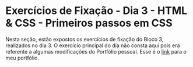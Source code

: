 # Exercícios de Fixação - Dia 3 - HTML & CSS - Primeiros passos em CSS

Nesta seção, estão expostos os exercícios de fixação do Bloco 3, realizados no dia 3. O exercício principal do dia não consta aqui pois era referente à algumas modificações do Portfólio pessoal. Esse é o [link](https://Lucas-Almeida-SD.github.io
) para o meu portfólio.